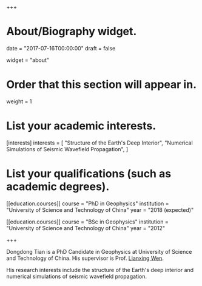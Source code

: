 +++
# About/Biography widget.

date = "2017-07-16T00:00:00"
draft = false

widget = "about"

# Order that this section will appear in.
weight = 1

# List your academic interests.
[interests]
  interests = [
    "Structure of the Earth's Deep Interior",
    "Numerical Simulations of Seismic Wavefield Propagation",
  ]

# List your qualifications (such as academic degrees).
[[education.courses]]
  course = "PhD in Geophysics"
  institution = "University of Science and Technology of China"
  year = "2018 (expected)"

[[education.courses]]
  course = "BSc in Geophysics"
  institution = "University of Science and Technology of China"
  year = "2012"

+++

Dongdong Tian is a PhD Candidate in Geophysics at University of Science
and Technology of China.
His supervisor is Prof. [Lianxing Wen](http://geophysics.geo.sunysb.edu/wen/).

His research interests include the structure of the Earth's deep interior
and numerical simulations of seismic wavefield propagation.

